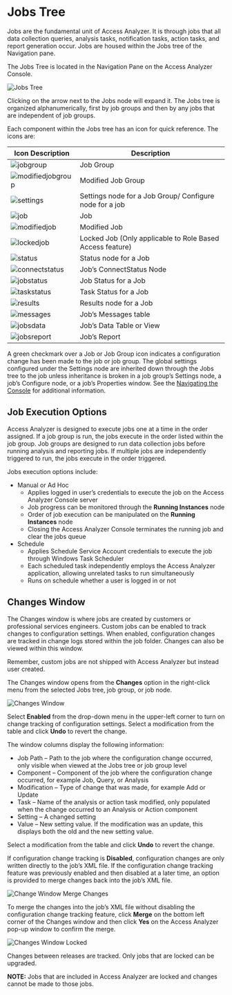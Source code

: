 # Jobs Tree

Jobs are the fundamental unit of Access Analyzer. It is through jobs that all data collection
queries, analysis tasks, notification tasks, action tasks, and report generation occur. Jobs are
housed within the Jobs tree of the Navigation pane.

The Jobs Tree is located in the Navigation Pane on the Access Analyzer Console.

![Jobs Tree](/img/product_docs/accessanalyzer/admin/jobs/jobstreeoverview.webp)

Clicking on the arrow next to the Jobs node will expand it. The Jobs tree is organized
alphanumerically, first by job groups and then by any jobs that are independent of job groups.

Each component within the Jobs tree has an icon for quick reference. The icons are:

| Icon Description                                                                                                                 | Description                                               |
| -------------------------------------------------------------------------------------------------------------------------------- | --------------------------------------------------------- |
| ![jobgroup](/img/product_docs/accessanalyzer/admin/jobs/jobgroup.webp)                    | Job Group                                                 |
| ![modifiedjobgroup](/img/product_docs/accessanalyzer/admin/jobs/modifiedjobgroup.webp)    | Modified Job Group                                        |
| ![settings](/img/product_docs/activitymonitor/config/dellpowerscale/settings.webp)                          | Settings node for a Job Group/ Configure node for a job   |
| ![job](/img/product_docs/accessanalyzer/admin/jobs/job.webp)                              | Job                                                       |
| ![modifiedjob](/img/product_docs/accessanalyzer/admin/jobs/modifiedjob.webp)              | Modified Job                                              |
| ![lockedjob](/img/product_docs/accessanalyzer/admin/jobs/lockedjob.webp)                  | Locked Job (Only applicable to Role Based Access feature) |
| ![status](/img/product_docs/dataclassification/ndc/admin/sources/status.webp)                               | Status node for a Job                                     |
| ![connectstatus](/img/product_docs/accessanalyzer/admin/jobs/connectstatus.webp)          | Job’s ConnectStatus Node                                  |
| ![jobstatus](/img/product_docs/platgovnetsuite/clean_up/jobstatus.webp)                              | Job Status for a Job                                      |
| ![taskstatus](/img/product_docs/accessanalyzer/admin/jobs/taskstatus.webp)                | Task Status for a Job                                     |
| ![results](/img/product_docs/accessanalyzer/admin/datacollector/adinventory/results.webp) | Results node for a Job                                    |
| ![messages](/img/product_docs/accessanalyzer/admin/jobs/messages.webp)                    | Job’s Messages table                                      |
| ![jobsdata](/img/product_docs/accessanalyzer/admin/jobs/jobsdata.webp)                    | Job’s Data Table or View                                  |
| ![jobsreport](/img/product_docs/accessanalyzer/admin/jobs/jobsreport.webp)                | Job’s Report                                              |

A green checkmark over a Job or Job Group icon indicates a configuration change has been made to the
job or job group. The global settings configured under the Settings node are inherited down through
the Jobs tree to the job unless inheritance is broken in a job group’s Settings node, a job’s
Configure node, or a job’s Properties window. See the
[Navigating the Console](/docs/accessanalyzer/12.0/admin/navigate/overview.md) for additional information.

## Job Execution Options

Access Analyzer is designed to execute jobs one at a time in the order assigned. If a job group is
run, the jobs execute in the order listed within the job group. Job groups are designed to run data
collection jobs before running analysis and reporting jobs. If multiple jobs are independently
triggered to run, the jobs execute in the order triggered.

Jobs execution options include:

- Manual or Ad Hoc
    - Applies logged in user’s credentials to execute the job on the Access Analyzer Console server
    - Job progress can be monitored through the **Running Instances** node
    - Order of job execution can be manipulated on the **Running Instances** node
    - Closing the Access Analyzer Console terminates the running job and clear the jobs queue
- Schedule
    - Applies Schedule Service Account credentials to execute the job through Windows Task Scheduler
    - Each scheduled task independently employs the Access Analyzer application, allowing unrelated
      tasks to run simultaneously
    - Runs on schedule whether a user is logged in or not

## Changes Window

The Changes window is where jobs are created by customers or professional services engineers. Custom
jobs can be enabled to track changes to configuration settings. When enabled, configuration changes
are tracked in change logs stored within the job folder. Changes can also be viewed within this
window.

Remember, custom jobs are not shipped with Access Analyzer but instead user created.

The Changes window opens from the **Changes** option in the right-click menu from the selected Jobs
tree, job group, or job node.

![Changes Window](/img/product_docs/accessanalyzer/admin/jobs/changeswindow.webp)

Select **Enabled** from the drop-down menu in the upper-left corner to turn on change tracking of
configuration settings. Select a modification from the table and click **Undo** to revert the
change.

The window columns display the following information:

- Job Path – Path to the job where the configuration change occurred, only visible when viewed at
  the Jobs tree or job group level
- Component – Component of the job where the configuration change occurred, for example Job, Query,
  or Analysis
- Modification – Type of change that was made, for example Add or Update
- Task – Name of the analysis or action task modified, only populated when the change occurred to an
  Analysis or Action component
- Setting – A changed setting
- Value – New setting value. If the modification was an update, this displays both the old and the
  new setting value.

Select a modification from the table and click **Undo** to revert the change.

If configuration change tracking is **Disabled**, configuration changes are only written directly to
the job’s XML file. If the configuration change tracking feature was previously enabled and then
disabled at a later time, an option is provided to merge changes back into the job’s XML file.

![Change Window Merge Changes](/img/product_docs/accessanalyzer/admin/jobs/changeswindowmerge.webp)

To merge the changes into the job’s XML file without disabling the configuration change tracking
feature, click **Merge** on the bottom left corner of the Changes window and then click **Yes** on
the Access Analyzer pop-up window to confirm the merge.

![Changes Window Locked](/img/product_docs/accessanalyzer/admin/jobs/changeswindowlocked.webp)

Changes between releases are tracked. Only jobs that are locked can be upgraded.

**NOTE:** Jobs that are included in Access Analyzer are locked and changes cannot be made to those
jobs.
